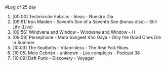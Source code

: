 #Log of 25 day

1. [00:00] Technicolor Fabrics - Ideas - Nuestro Día
1. [09:51] Iron Maiden - Seventh Son of a Seventh Son (bonus disc) - Still Life (Live)
1. [09:56] Windvane and Window - Windvane and Window - H
1. [09:59] Persephone - Mera Sangeet Kho Gaya - Only the Good Ones Die in Summer
1. [10:03] The Seatbelts - Vitaminless - The Real Folk Blues
1. [10:05] Molo Cebrián - unknown - Los complejos - Podcast 38
1. [10:09] Daft Punk - Discovery - Voyager
